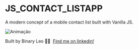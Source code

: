 # JS_CONTACT_LISTAPP
A modern concept of a mobile contact list built with Vanilla JS.

![Animação](https://user-images.githubusercontent.com/72607039/141899152-888cf611-01bb-4a29-900c-bb3d0dddeae7.gif)

Built  by Binary Leo 👋🏻 &nbsp;[Find me on linkedin!](https://www.linkedin.com/in/leonardo-moura-92b513209/)
